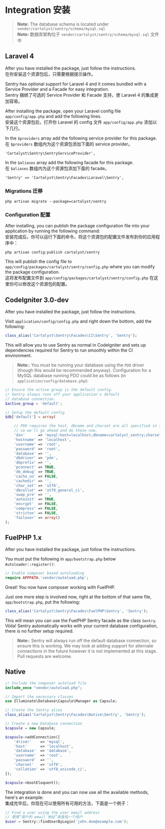 # Integration 安装

> **Note:** The database schema is located under `vendor/cartalyst/sentry/schema/mysql.sql`  
> **Note:** 数据库架构位于 `vendor/cartalyst/sentry/schema/mysql.sql` 文件中

## Laravel 4

After you have installed the package, just follow the instructions.  
在你安装这个资源包后，只需要根据提示操作。

Sentry has optional support for Laravel 4 and it comes bundled with a Service Provider and a Facade for easy integration.  
Sentry 捆绑了可选的 Service Provider 和 Facade 支持，使 Laravel 4 的集成更加容易。

After installing the package, open your Laravel config file `app/config/app.php` and add the following lines.  
安装这个资源包后，打开你 Laravel 的 config 文件 `app/config/app.php` 添加以下几行。

In the `$providers` array add the following service provider for this package.  
在 `$providers` 数组内为这个资源包添加下面的 service provider。

	'Cartalyst\Sentry\SentryServiceProvider',

In the `$aliases` array add the following facade for this package.  
在 `$aliases` 数组内为这个资源包添加下面的  facade。

	'Sentry' => 'Cartalyst\Sentry\Facades\Laravel\Sentry',

### Migrations 迁移

	php artisan migrate --package=cartalyst/sentry

### Configuration 配置

After installing, you can publish the package configuration file into your application by running the following command:  
安装完成后，你可以运行下面的命令，将这个资源包的配置文件发布到你的应用程序中：

	php artisan config:publish cartalyst/sentry

This will publish the config file to `app/config/packages/cartalyst/sentry/config.php` where you can modify the package configuration.  
这将发布配置文件到 `app/config/packages/cartalyst/sentry/config.php` 在这里你可以修改这个资源包的配置。

## CodeIgniter 3.0-dev

After you have installed the package, just follow the instructions.

Visit `application/config/config.php` and right down the bottom, add the following:

```php
class_alias('Cartalyst\Sentry\Facades\CI\Sentry', 'Sentry');
```

This will allow you to use Sentry as normal in CodeIgniter and sets up dependencies required for Sentry to run smoothly within the CI environment.

> **Note:**: You must be running your database using the `PDO` driver (though this would be recommended anyway). Configuration for a MySQL database running PDO could be as follows (in `application/config/database.php`):

```php
// Ensure the active group is the default config.
// Sentry always runs off your application's default
// database connection.
$active_group = 'default';

// Setup the default config
$db['default'] = array(

	// PDO requires the host, dbname and charset are all specified in the "dsn",
	// so we'll go ahead and do these now.
	'dsn'	   => 'mysql:host=localhost;dbname=cartalyst_sentry;charset=utf8;',
	'hostname' => 'localhost',
	'username' => 'root',
	'password' => 'root',
	'database' => '',
	'dbdriver' => 'pdo',
	'dbprefix' => '',
	'pconnect' => TRUE,
	'db_debug' => TRUE,
	'cache_on' => FALSE,
	'cachedir' => '',
	'char_set' => 'utf8',
	'dbcollat' => 'utf8_general_ci',
	'swap_pre' => '',
	'autoinit' => TRUE,
	'encrypt'  => FALSE,
	'compress' => FALSE,
	'stricton' => FALSE,
	'failover' => array()
);
```

## FuelPHP 1.x

After you have installed the package, just follow the instructions.

You must put the following in `app/bootstrap.php` below `Autoloader::register()`:

```php
// Enable composer based autoloading
require APPPATH.'vendor/autoload.php';
```

Great! You now have composer working with FuelPHP.

Just one more step is involved now, right at the bottom of that same file, `app/bootstrap.php`, put the following:

```php
class_alias('Cartalyst\Sentry\Facades\FuelPHP\Sentry', 'Sentry');
```

This will mean you can use the FuelPHP Sentry facade as the class `Sentry`. Vòila! Sentry automatically works with your current database configuration, there is no further setup required.

> **Note:**: Sentry will always run off the default database connection, so ensure this is working. We may look at adding support for alternate connections in the future however it is not implemented at this stage. Pull requests are welcome.

## Native

```php
// Include the composer autoload file
include_once "vendor/autoload.php";

// Import the necessary classes
use Illuminate\Database\Capsule\Manager as Capsule;

// Create the Sentry alias
class_alias('Cartalyst\Sentry\Facades\Native\Sentry', 'Sentry');

// Create a new Database connection
$capsule = new Capsule;

$capsule->addConnection([
    'driver'    => 'mysql',
    'host'      => 'localhost',
    'database'  => 'database',
    'username'  => 'root',
    'password'  => '',
    'charset'   => 'utf8',
    'collation' => 'utf8_unicode_ci',
]);

$capsule->bootEloquent();
```

The integration is done and you can now use all the available methods, here's an example:  
集成完毕后，你现在可以使用所有可用的方法，下面是一个例子：

```php
// Find a user using the user email address
// 使用“用户的 email 地址”来查找一个用户
$user = Sentry::findUserByLogin('john.doe@example.com');
```

